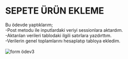 # SEPETE ÜRÜN EKLEME 
Bu ödevde yaptıklarım; <br>
-Post metodu ile inputlardaki veriyi sessionlara aktardım.<br>
-Aktarılan verileri tablodaki ilgili satırlara yazdırttım.<br>
-Verilerin genel toplamlarını hesaplatıp tabloya ekledim.<br><br>
![form ödev3](https://user-images.githubusercontent.com/110525328/202921581-115ab3b1-3ccb-42fd-809d-1a32b085f41d.png)
